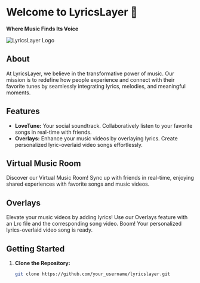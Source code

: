 # Welcome to LyricsLayer 🎵

**Where Music Finds Its Voice**

![LyricsLayer Logo](/public/imgs/logo3-sec.png.png)

## About

At LyricsLayer, we believe in the transformative power of music. Our mission is to redefine how people experience and connect with their favorite tunes by seamlessly integrating lyrics, melodies, and meaningful moments.

## Features

- **LoveTune:** Your social soundtrack. Collaboratively listen to your favorite songs in real-time with friends.
- **Overlays:** Enhance your music videos by overlaying lyrics. Create personalized lyric-overlaid video songs effortlessly.

## Virtual Music Room

Discover our Virtual Music Room! Sync up with friends in real-time, enjoying shared experiences with favorite songs and music videos.

## Overlays

Elevate your music videos by adding lyrics! Use our Overlays feature with an Lrc file and the corresponding song video. Boom! Your personalized lyrics-overlaid video song is ready.

## Getting Started

1. **Clone the Repository:**
   ```bash
   git clone https://github.com/your_username/lyricslayer.git
